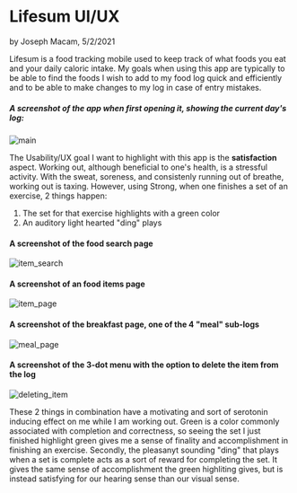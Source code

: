 # Lifesum UI/UX
by Joseph Macam, 5/2/2021

Lifesum is a food tracking mobile used to keep track of what foods you eat and your daily caloric intake. 
My goals when using this app are typically to be able to find the foods I wish to add to my food log quick
and efficiently and to be able to make changes to my log in case of entry mistakes. 

##### A screenshot of the app when first opening it, showing the current day's log:
![main](assets/j02/main.jpg)

The Usability/UX goal I want to highlight with this app is the **satisfaction** aspect. Working out, although 
beneficial to one's health, is a stressful activity. With the sweat, soreness, and consistenly running out 
of breathe, working out is taxing. However, using Strong, when one finishes a set of an exercise, 2
things happen:
1. The set for that exercise highlights with a green color
2. An auditory light hearted "ding" plays

#### A screenshot of the food search page
![item_search](assets/j02/item_search.jpg)

#### A screenshot of an food items page
![item_page](assets/j02/item_page.jpg)

#### A screenshot of the breakfast page, one of the 4 "meal" sub-logs
![meal_page](assets/j02/meal_page.jpg)

#### A screenshot of the 3-dot menu with the option to delete the item from the log
![deleting_item](assets/j02/deleting_item.jpg)

These 2 things in combination have a motivating and sort of serotonin inducing effect on me while I am
working out. Green is a color commonly associated with completion and correctness, so seeing the set
I just finished highlight green gives me a sense of finality and accomplishment in finishing an exercise.
Secondly, the pleasanyt sounding "ding" that plays when a set is complete acts as a sort of reward for
completing the set. It gives the same sense of accomplishment the green highliting gives, but is instead
satisfying for our hearing sense than our visual sense.
